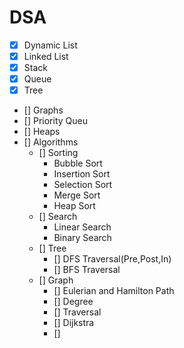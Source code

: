 # DSA

- [X] Dynamic List
- [X] Linked List
- [X] Stack
- [X] Queue
- [X] Tree
- [] Graphs
- [] Priority Queu
- [] Heaps
- [] Algorithms
    - [] Sorting
        - Bubble Sort
        - Insertion Sort
        - Selection Sort
        - Merge Sort
        - Heap Sort
    - [] Search
        - Linear Search
        - Binary Search
    - [] Tree
        - [] DFS Traversal(Pre,Post,In)
        - [] BFS Traversal
    - [] Graph
        - [] Eulerian and Hamilton Path
        - [] Degree
        - [] Traversal
        - [] Dijkstra
        - []  